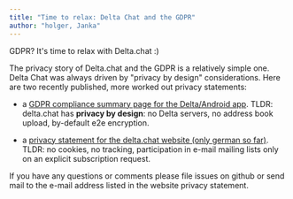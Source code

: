```yaml
---
title: "Time to relax: Delta Chat and the GDPR"
author: "holger, Janka"
---
```


GDPR? It's time to relax with Delta.chat :) 

The privacy story of Delta.chat and the GDPR is a relatively simple one.
Delta Chat was always driven by "privacy by design" considerations. 
Here are two recently published, more worked out privacy statements:

- a [GDPR compliance summary page for the
  Delta/Android app](https://delta.chat/en/gdpr). 
  TLDR: delta.chat has **privacy by design**: no Delta 
  servers, no address book upload, by-default e2e encryption.

- a [privacy statement for the delta.chat
  website (only german so far)](https://delta.chat/de/gdpr-website). 
  TLDR: no cookies, no tracking, participation in e-mail mailing 
  lists only on an explicit subscription request. 

If you have any questions or comments please file issues on github 
or send mail to the e-mail address listed in the website privacy statement. 
